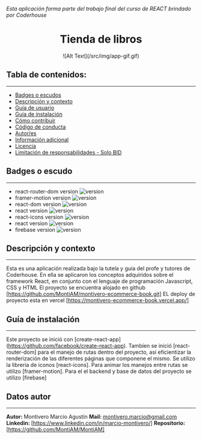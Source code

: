 *Esta aplicación forma parte del trabajo final del curso de REACT brindado por Coderhouse*

<h1 align="center"> Tienda de libros</h1>
<p align="center">![Alt Text](/src/img/app-gif.gif)</p> 

## Tabla de contenidos:
---
- [Badges o escudos](#badges-o-escudos)
- [Descripción y contexto](#descripción-y-contexto)
- [Guía de usuario](#guía-de-usuario)
- [Guía de instalación](#guía-de-instalación)
- [Cómo contribuir](#cómo-contribuir)
- [Código de conducta](#código-de-conducta)
- [Autor/es](#autores)
- [Información adicional](#información-adicional)
- [Licencia](#licencia)
- [Limitación de responsabilidades - Solo BID](#limitación-de-responsabilidades)

## Badges o escudo
---
- react-router-dom version ![version](https://img.shields.io/badge/version-9.8.1-blue)
- framer-motion version ![version](https://img.shields.io/badge/version-6.3.4-blue)
- react-dom version ![version](https://img.shields.io/badge/version-18.0.0-blue)
- react version ![version](https://img.shields.io/badge/version-18.0.0-blue)
- react-icons version ![version](https://img.shields.io/badge/version-4.3.1-blue)
- react version ![version](https://img.shields.io/badge/version-18.0.0-blue)
- firebase version ![version](https://img.shields.io/badge/version-9.8.1-blue)

## Descripción y contexto
---
Esta es una aplicación realizada bajo la tutela y guia del profe y tutores de Coderhouse. En ella se aplicaron los conceptos adquiridos sobre el framework React, en conjunto con el lenguaje de programación Javascript, CSS y HTML
El proyecto se encuentra alojado en github [https://github.com/MontiAM/montivero-ecommerce-book.git]
EL deploy de proyecto esta en vercel [https://montivero-ecommerce-book.vercel.app/]

## Guía de instalación
---
Este proyecto se inició con [create-react-app] (https://github.com/facebook/create-react-app).
Tambíen se inició [react-router-dom] para el manejo de rutas dentro del proyecto, así eficientizar la renderización de las diferentes páginas que componene el mismo. Se utilizo la libreria de iconos [react-icons]. Para animar los manejos entre rutas se utilizo [framer-motion]. Para el el backend y base de datos del proyecto se utilizo [firebase]

## Datos autor
---
<b>Autor: </b>Montivero Marcio Agustín
<b>Mail: </b>montivero.marcio@gmail.com
<b>Linkedin: </b> [https://www.linkedin.com/in/marcio-montivero/]
<b>Repositorio: </b>[https://github.com/MontiAM/MontiAM] 